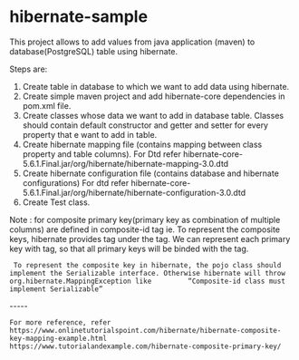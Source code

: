 # hibernate-sample

This project allows to add values from java application (maven) to database(PostgreSQL) table using hibernate.

Steps are:

1. Create table in database to which we want to add data using hibernate.
2. Create simple maven project and add hibernate-core dependencies in pom.xml file.
3. Create classes whose data we want to add in database table.
    Classes should contain default constructor and getter and setter for every property that e want to add in table.
4. Create hibernate mapping file (contains mapping between class property and table columns).
    For Dtd refer hibernate-core-5.6.1.Final.jar/org/hibernate/hibernate-mapping-3.0.dtd
5. Create hibernate configuration file (contains database and hibernate configurations)
    For dtd refer hibernate-core-5.6.1.Final.jar/org/hibernate/hibernate-configuration-3.0.dtd
6. Create Test class.


Note : for composite primary key(primary key as combination of multiple columns) are defined in composite-id tag ie.
        To represent the composite keys, hibernate provides <key-property> tag under the <composite-id> tag.
        We can represent each primary key with <key-property> tag, so that all primary keys will be binded with the <composite-id> tag.
    
     To represent the composite key in hibernate, the pojo class should implement the Serializable interface. Otherwise hibernate will throw org.hibernate.MappingException like         “Composite-id class must implement Serializable”

<hibernate-mapping>
    <class>
        <composite-id>
            <key-property name="primary_prop1" column="column_name" />
            <key-property name="primary_prop2" column="column_name" />
            -----
        </composite-id>
   </class>
</hibernate-mapping>
    
    For more reference, refer    
    https://www.onlinetutorialspoint.com/hibernate/hibernate-composite-key-mapping-example.html
    https://www.tutorialandexample.com/hibernate-composite-primary-key/

    
